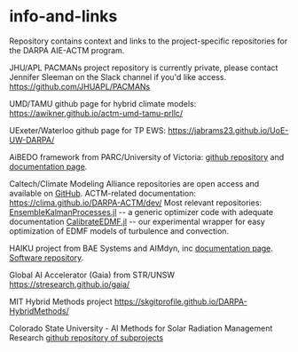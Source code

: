 # info-and-links
Repository contains context and links to the project-specific repositories for the DARPA AIE-ACTM program. 

JHU/APL PACMANs project repository is currently private, please contact Jennifer Sleeman on the Slack channel if you'd like access. 
https://github.com/JHUAPL/PACMANs

UMD/TAMU github page for hybrid climate models: 
https://awikner.github.io/actm-umd-tamu-prllc/

UExeter/Waterloo github page for TP EWS: 
https://jabrams23.github.io/UoE-UW-DARPA/

AiBEDO framework from PARC/University of Victoria: [github repository]( 
https://github.com/kramea/aibedo/) and 
[documentation page](https://aibedo.readthedocs.io/).

Caltech/Climate Modeling Alliance repositories are open access and available on [GitHub](https://github.com/CliMA). 
ACTM-related documentation: https://clima.github.io/DARPA-ACTM/dev/
Most relevant repositories: 
[EnsembleKalmanProcesses.jl](https://github.com/CliMA/EnsembleKalmanProcesses.jl) -- a generic optimizer code with adequate documentation 
[CalibrateEDMF.jl](https://github.com/CliMA/CalibrateEDMF.jl) -- our experimental wrapper for easy optimization of EDMF models of turbulence and convection.

HAIKU project from BAE Systems and AIMdyn, inc 
[documentation page](https://bae-systems-haiku.github.io/HAIKU/). 
[Software repository](https://github.com/BAE-Systems-HAIKU/HAIKU/).

Global AI Accelerator (Gaia) from STR/UNSW 
https://stresearch.github.io/gaia/

MIT Hybrid Methods project
https://skgitprofile.github.io/DARPA-HybridMethods/

Colorado State University - AI Methods for Solar Radiation Management Research
[github repository of subprojects](https://github.com/eabarnes1010/actm-sai-csu)
